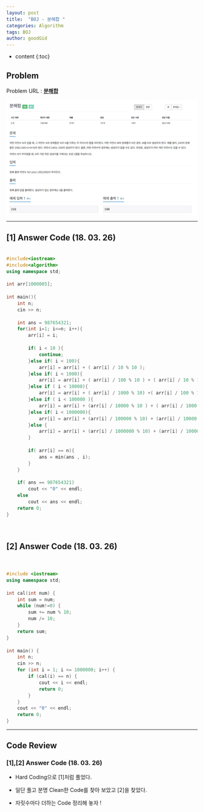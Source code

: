 ```yaml
---
layout: post
title:  "BOJ - 분해합 "
categories: Algorithm
tags: BOJ
author: goodGid
---
```

* content
{:toc}


## Problem 
Problem URL : **[분해합](https://www.acmicpc.net/problem/2231)**


![](/assets/img/algorithm/2231_1.png)



---

## [1] Answer Code (18. 03. 26)


``` cpp

#include<iostream>
#include<algorithm>
using namespace std;

int arr[1000005];

int main(){
    int n;
    cin >> n;
    
    int ans = 987654321;
    for(int i=1; i<=n; i++){
        arr[i] = i;

        if( i < 10 ){
            continue;
        }else if( i < 100){
            arr[i] = arr[i] + ( arr[i] / 10 % 10 );
        }else if( i < 1000){
            arr[i] = arr[i] + ( arr[i] / 100 % 10 ) + ( arr[i] / 10 % 10 ) + ( arr[i] % 10 );
        }else if ( i < 10000){
            arr[i] = arr[i] + ( arr[i] / 1000 % 10) +( arr[i] / 100 % 10 ) + ( arr[i] / 10 % 10 ) + ( arr[i] % 10 );
        }else if ( i < 100000 ){
            arr[i] = arr[i] + (arr[i] / 10000 % 10 ) + ( arr[i] / 1000 % 10) +( arr[i] / 100 % 10 ) + ( arr[i] / 10 % 10 ) + ( arr[i] % 10 );
        }else if( i < 1000000){
            arr[i] = arr[i] + (arr[i] / 100000 % 10) + (arr[i] / 10000 % 10 ) + ( arr[i] / 1000 % 10) +( arr[i] / 100 % 10 ) + ( arr[i] / 10 % 10 ) + ( arr[i] % 10 );
        }else {
            arr[i] = arr[i] + (arr[i] / 1000000 % 10) + (arr[i] / 100000 % 10) + (arr[i] / 10000 % 10 ) + ( arr[i] / 1000 % 10) +( arr[i] / 100 % 10 ) + ( arr[i] / 10 % 10 ) + ( arr[i] % 10 );
        }
        
        if( arr[i] == n){
            ans = min(ans , i);
        }
    }
    
    if( ans == 987654321)
        cout << "0" << endl;
    else
        cout << ans << endl;
    return 0;
}




```

## [2] Answer Code (18. 03. 26)
``` cpp


#include <iostream>
using namespace std;

int cal(int num) {
    int sum = num;
    while (num!=0) {
        sum += num % 10;
        num /= 10;
    }
    return sum;
}

int main() {
    int n;
    cin >> n;
    for (int i = 1; i <= 1000000; i++) {
        if (cal(i) == n) {
            cout << i << endl;
            return 0;
        }
    }
    cout << "0" << endl;
    return 0;
}


```

---

## Code Review

### [1],[2] Answer Code (18. 03. 26)

* Hard Coding으로 [1]처럼 풀었다.

* 일단 풀고 분명 Clean한 Code를 찾아 보았고 [2]을 찾았다.

* 자릿수마다 더하는 Code 정리해 놓자 ! 